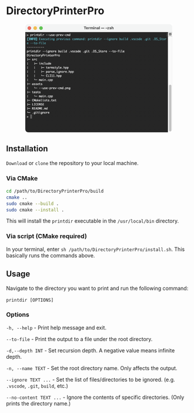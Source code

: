# DirectoryPrinterPro

<div align="center">

<img alt="--use-prev-cmd" src="https://github.com/mrmagic2020/DirectoryPrinterPro/blob/main/assets/--use-prev-cmd.png?raw=true" width="400">

</div>

## Installation

`Download` or `clone` the repository to your local machine.

### Via CMake

```bash
cd /path/to/DirectoryPrinterPro/build
cmake ..
sudo cmake --build .
sudo cmake --install .
```

This will install the `printdir` executable in the `/usr/local/bin` directory.

### Via script (CMake required)

In your terminal, enter `sh /path/to/DirectoryPrinterPro/install.sh`. This basically runs the commands above.

## Usage

Navigate to the directory you want to print and run the following command:

`printdir [OPTIONS]`

### Options

`-h, --help` - Print help message and exit.

`--to-file` - Print the output to a file under the root directory.

`-d,--depth INT` - Set recursion depth. A negative value means infinite depth.

`-n, --name TEXT` - Set the root directory name. Only affects the output.

`--ignore TEXT ...` - Set the list of files/directories to be ignored. (e.g. `.vscode`, `.git`, `build`, etc.)

`--no-content TEXT ...` - Ignore the contents of specific directories. (Only prints the directory name.)

